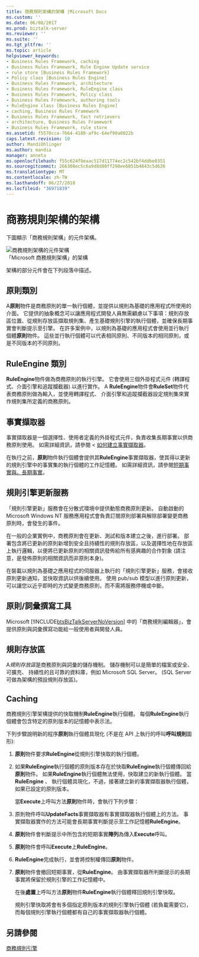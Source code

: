 ```yaml
---
title: 商務規則架構的架構 |Microsoft Docs
ms.custom: ''
ms.date: 06/08/2017
ms.prod: biztalk-server
ms.reviewer: ''
ms.suite: ''
ms.tgt_pltfrm: ''
ms.topic: article
helpviewer_keywords:
- Business Rules Framework, caching
- Business Rules Framework, Rule Engine Update service
- rule store [Business Rules Framework]
- Policy class [Business Rules Engine]
- Business Rules Framework, architecture
- Business Rules Framework, RuleEngine class
- Business Rules Framework, Policy class
- Business Rules Framework, authoring tools
- RuleEngine class [Business Rules Engine]
- caching, Business Rules Framework
- Business Rules Framework, fact retrievers
- architecture, Business Rules Framework
- Business Rules Framework, rule store
ms.assetid: f5570cca-7664-4180-af9c-64ef90a0022b
caps.latest.revision: 10
author: MandiOhlinger
ms.author: mandia
manager: anneta
ms.openlocfilehash: f55c624f8eaac517d11774ec2c542bf4ddbe0351
ms.sourcegitcommit: 266308ec5c6a9d8d80ff298ee6051b4843c5d626
ms.translationtype: MT
ms.contentlocale: zh-TW
ms.lasthandoff: 06/27/2018
ms.locfileid: "36971839"
---
```

# <a name="business-rules-framework-architecture"></a>商務規則架構的架構
下圖顯示「商務規則架構」的元件架構。  
  
 ![商務規則架構的元件架構](../core/media/ebiz-rulesarch-new.gif "ebiz_rulesarch_new")  
「Microsoft 商務規則架構」的架構  
  
 架構的部分元件會在下列段落中描述。  
  
## <a name="policy-class"></a>原則類別  
 A**原則**物件是商務原則的單一執行個體，並提供以規則為基礎的應用程式所使用的介面。 它提供的抽象概念可以讓應用程式開發人員無需顧慮以下事項：規則存放區位置、從規則存放區擷取規則集、產生基礎規則引擎的執行個體，並確保長期事實會判斷提示至引擎。 在許多案例中，以規則為基礎的應用程式會使用並行執行個體**原則**物件。 這些並行執行個體可以代表相同原則、不同版本的相同原則，或是不同版本的不同原則。  
  
## <a name="ruleengine-class"></a>RuleEngine 類別  
 **RuleEngine**物件做為商務原則的執行引擎。 它會使用三個外掛程式元件 (轉譯程式、介面引擎和追蹤攔截器) 以進行實作。 A **RuleEngine**物件會**RuleSet**物件代表商務原則做為輸入，並使用轉譯程式、 介面引擎和追蹤攔截器設定規則集來實作規則集所定義的商務原則。  
  
## <a name="fact-retriever"></a>事實擷取器  
 事實擷取器是一個選擇性、使用者定義的外掛程式元件，負責收集長期事實以供商務原則使用。 如需詳細資訊，請參閱 <<c0> [ 如何建立事實擷取器](../core/how-to-create-a-fact-retriever.md)。  
  
 在執行之前，**原則**物件執行個體會提供其**RuleEngine**事實擷取器，使其得以更新的規則引擎中的事實集的執行個體的工作記憶體。 如需詳細資訊，請參閱[短期事實與。長期事實](../core/short-term-facts-vs-long-term-facts.md)。  
  
## <a name="rule-engine-update-service"></a>規則引擎更新服務  
 「規則引擎更新」服務會在分散式環境中提供動態商務原則更新。 自動啟動的 Microsoft Windows NT 服務應用程式會負責訂閱原則部署與解除部署變更商務原則時，會發生的事件。  
  
 在一般的企業實例中，商務原則會在更新、測試和版本建立之後，進行部署。 部署包含將已更新的原則新增到安全且持續性的規則存放區，以及選擇性地在存放區上執行邏輯，以便將已更新原則的相關資訊發佈給所有感興趣的合作對象 (請注意，是發佈原則的相關資訊而非原則本身)。  
  
 在裝載以規則為基礎之應用程式的伺服器上執行的「規則引擎更新」服務，會接收原則更新通知，並快取資訊以供後續使用。 使用 pub/sub 模型以進行原則更新，可以讓您以近乎即時的方式變更商務原則，而不需將服務停機或中斷。  
  
## <a name="policyvocabulary-authoring-tools"></a>原則/詞彙撰寫工具  
 Microsoft [!INCLUDE[btsBizTalkServerNoVersion](../includes/btsbiztalkservernoversion-md.md)] 中的「商務規則編輯器」，會提供原則與詞彙撰寫功能給一般使用者與開發人員。  
  
## <a name="rule-store"></a>規則存放區  
 A*規則存放區*是商務原則與詞彙的儲存機制。 儲存機制可以是簡單的檔案或安全、 可擴充、 持續性的且可靠的資料庫，例如 Microsoft SQL Server。 (SQL Server 可做為架構的預設規則存放區)。  
  
## <a name="caching"></a>Caching  
 商務規則引擎架構提供的快取機制**RuleEngine**執行個體。 每個**RuleEngine**執行個體會包含特定的原則版本的記憶體中表示法。  
  
 下列步驟說明新的程序**原則**執行個體具現化 (不是在 API 上執行的呼叫**呼叫規則**圖形):  
  
1. **原則**物件要求**RuleEngine**從規則引擎快取的執行個體。  
  
2. 如果**RuleEngine**執行個體的原則版本存在於快取**RuleEngine**執行個體傳回給**原則**物件。 如果**RuleEngine**執行個體無法使用，快取建立的新執行個體。 當**RuleEngine** 、 執行個體具現化，不過，接著建立新的事實擷取器執行個體，如果已設定的原則版本。  
  
   當**Execute**上呼叫方法**原則**物件時，會執行下列步驟：  
  
3. 原則物件呼叫**UpdateFacts**事實擷取器有事實擷取器執行個體上的方法。 事實擷取器實作的方法可能會長期事實判斷提示至工作記憶體**RuleEngine**。  
  
4. **原則**物件會判斷提示中所包含的短期事實**陣列**為傳入**Execute**呼叫。  
  
5. **原則**物件會呼叫**Execute**上**RuleEngine**。  
  
6. **RuleEngine**完成執行，並會將控制權傳回**原則**物件。  
  
7. **原則**物件會撤回短期事實，從**RuleEngine**。 由事實擷取器所判斷提示的長期事實將保留於規則引擎的工作記憶體中。  
  
   在後**處置**上呼叫方法**原則**物件**RuleEngine**執行個體釋回規則引擎快取。  
  
   規則引擎快取將會有多個指定原則版本的規則引擎執行個體 (若負載需要它)，而每個規則引擎執行個體都有自己的事實擷取器執行個體。  
  
## <a name="see-also"></a>另請參閱  
 [商務規則引擎](../core/business-rules-engine.md)